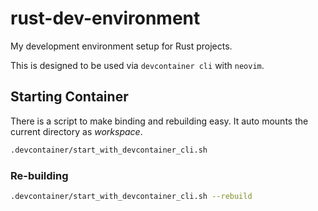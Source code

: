 # rust-dev-environment

My development environment setup for Rust projects.

This is designed to be used via `devcontainer cli` with `neovim`.

## Starting Container

There is a script to make binding and rebuilding easy.
It auto mounts the current directory as _workspace_.

```bash
.devcontainer/start_with_devcontainer_cli.sh
```

### Re-building

```bash
.devcontainer/start_with_devcontainer_cli.sh --rebuild
```

